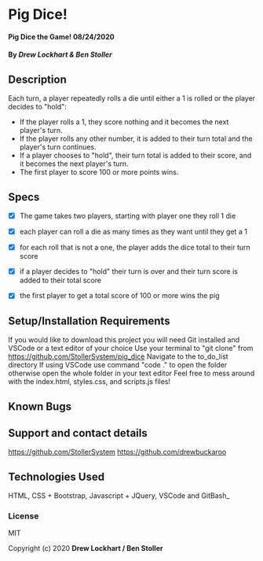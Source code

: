 # Pig Dice!

#### Pig Dice the Game! 08/24/2020

#### By _**Drew Lockhart & Ben Stoller**_

## Description

Each turn, a player repeatedly rolls a die until either a 1 is rolled or the player decides to "hold":

* If the player rolls a 1, they score nothing and it becomes the next player's turn.
* If the player rolls any other number, it is added to their turn total and the player's turn continues.
* If a player chooses to "hold", their turn total is added to their score, and it becomes the next player's turn.
* The first player to score 100 or more points wins.


## Specs

* [X] The game takes two players, starting with player one they roll 1 die 

* [X] each player can roll a die as many times as they want until they get a 1

* [X] for each roll that is not a one, the player adds the dice total to their turn score

* [X] if a player decides to "hold" their turn is over and their turn score is added to their total score 

* [X] the first player to get a total score of 100 or more wins the pig

## Setup/Installation Requirements

If you would like to download this project you will need Git installed and VSCode or a text editor of your choice
Use your terminal to "git clone" from https://github.com/StollerSystem/pig_dice
Navigate to the to_do_list directory
If using VSCode use command "code ." to open the folder otherwise open the whole folder in your text editor
Feel free to mess around with the index.html, styles.css, and scripts.js files!

## Known Bugs



## Support and contact details

https://github.com/StollerSystem
https://github.com/drewbuckaroo

## Technologies Used

HTML, CSS + Bootstrap, Javascript + JQuery, VSCode and GitBash_

### License

MIT

Copyright (c) 2020 **Drew Lockhart / Ben Stoller**
